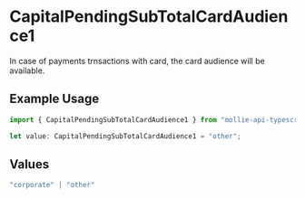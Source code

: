 # CapitalPendingSubTotalCardAudience1

In case of payments trnsactions with card, the card audience will be available.

## Example Usage

```typescript
import { CapitalPendingSubTotalCardAudience1 } from "mollie-api-typescript/models/operations";

let value: CapitalPendingSubTotalCardAudience1 = "other";
```

## Values

```typescript
"corporate" | "other"
```